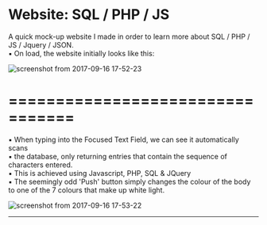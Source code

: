 # Website: SQL / PHP / JS

A quick mock-up website I made in order to learn more about SQL / PHP / JS / Jquery / JSON. <br>
▪ On load, the website initially looks like this: <br>

![screenshot from 2017-09-16 17-52-23](https://user-images.githubusercontent.com/21260839/30514190-2e8ffe0c-9b08-11e7-8004-ca4a97270673.png)

# =================================
▪ When typing into the Focused Text Field, we can see it automatically scans <br>
▪ the database, only returning entries that contain the sequence of characters entered. <br>
▪ This is achieved using Javascript, PHP, SQL & JQuery <br>
▪ The seemingly odd 'Push' button simply changes the colour of the body to one of the 7 colours that make up white light.

![screenshot from 2017-09-16 17-53-22](https://user-images.githubusercontent.com/21260839/30514212-69072038-9b08-11e7-8413-72937444f00a.png)

--------------------------------------------------
